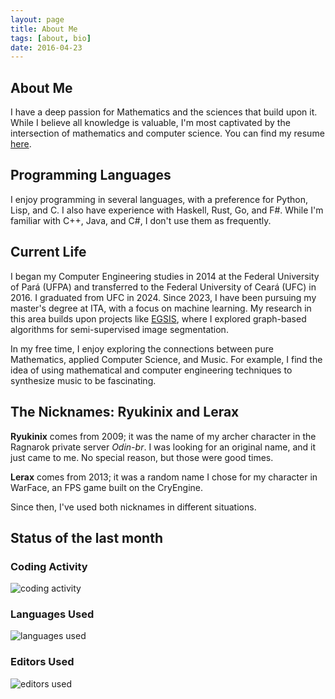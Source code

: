 ```yaml
---
layout: page
title: About Me
tags: [about, bio]
date: 2016-04-23
---
```


## About Me
I have a deep passion for Mathematics and the sciences that build upon
it. While I believe all knowledge is valuable, I'm most captivated by
the intersection of mathematics and computer science. You can find my
resume [here](https://resume.lerax.me).

## Programming Languages

I enjoy programming in several languages, with a preference for
Python, Lisp, and C. I also have experience with Haskell, Rust, Go,
and F#. While I'm familiar with C++, Java, and C#, I don't use them as
frequently.

## Current Life

I began my Computer Engineering studies in 2014 at the Federal
University of Pará (UFPA) and transferred to the Federal University of
Ceará (UFC) in 2016. I graduated from UFC in 2024. Since 2023, I have
been pursuing my master's degree at ITA, with a focus on machine
learning. My research in this area builds upon projects like
[EGSIS](https://github.com/ryukinix/egsis), where I explored
graph-based algorithms for semi-supervised image segmentation.

In my free time, I enjoy exploring the connections between pure
Mathematics, applied Computer Science, and Music. For example, I find
the idea of using mathematical and computer engineering techniques to
synthesize music to be fascinating.


## The Nicknames: Ryukinix and Lerax

**Ryukinix** comes from 2009; it was the name of my archer character
in the Ragnarok private server *Odin-br*. I was looking for an
original name, and it just came to me. No special reason, but those
were good times.

**Lerax** comes from 2013; it was a random name I chose for my
character in WarFace, an FPS game built on the CryEngine.

Since then, I've used both nicknames in different situations.


## Status of the last month

### Coding Activity

![coding activity](https://wakatime.com/@ryukinix/f92531fc-bb7d-469a-9ab1-8c8d68001b77.svg)

### Languages Used

![languages used](https://wakatime.com/@ryukinix/4c77736c-8200-4cf3-aeb2-f3367eca7497.svg)

### Editors Used

![editors used](https://wakatime.com/share/@ryukinix/3dc27d9a-47d4-438f-8677-03534182540a.svg)
